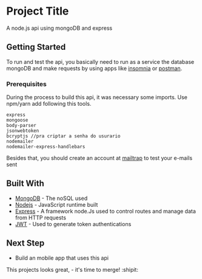 # Project Title

A node.js api using mongoDB and express

## Getting Started

To run and test the api, you basically need to run as a service the database mongoDB and make requests by using apps like [insomnia](https://insomnia.rest/download/) or [postman](https://www.postman.com/downloads/).

### Prerequisites

During the process to build this api, it was necessary some imports. Use npm/yarn add following this tools.

```
express
mongoose
body-parser
jsonwebtoken
bcryptjs //pra criptar a senha do usurario
nodemailer
nodemailer-express-handlebars
```

Besides that, you should create an account at [mailtrap](https://mailtrap.io/) to test your e-mails sent

## Built With

* [MongoDB](https://www.mongodb.com/) - The noSQL used
* [Nodejs](https://nodejs.org/en/) - JavaScript runtime built
* [Express](https://expressjs.com/pt-br/) - A framework node.Js used to control routes and manage data from HTTP requests
* [JWT](https://jwt.io/) - Used to generate token authentications


## Next Step

* Build an mobile app that uses this api


This projects looks great, - it's time to merge! :shipit:

